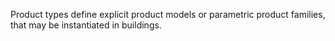 Product types define explicit product models or parametric product families, that may be instantiated in buildings.
